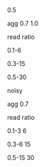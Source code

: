 0.5

agg 0.7 1.0

read ratio

0.1-6

0.3-15

0.5-30



noisy

agg 0.7

read ratio

0.1-3 6

0.3-6 15

0.5-15 30



